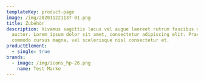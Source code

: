 ```yaml
---
templateKey: product-page
image: /img/202011221137-01.png
title: Zubehör
description: Vivamus sagittis lacus vel augue laoreet rutrum faucibus dolor
  auctor. Lorem ipsum dolor sit amet, consectetur adipiscing elit. Praesent
  commodo cursus magna, vel scelerisque nisl consectetur et.
productElement:
  - single: true
brands:
  - image: /img/icons_hp-26.png
    name: Test Marke
---
```

